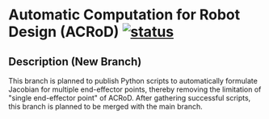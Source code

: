 # Automatic Computation for Robot Design (ACRoD) [![status](https://joss.theoj.org/papers/2c8c94adbd8240eadaa4f77c2057b14c/status.svg)](https://joss.theoj.org/papers/2c8c94adbd8240eadaa4f77c2057b14c)

## Description (New Branch)

This branch is planned to publish Python scripts to automatically formulate Jacobian for multiple end-effector points, thereby removing the limitation of "single end-effector point" of ACRoD. After gathering successful scripts, this branch is planned to be merged with the main branch.

